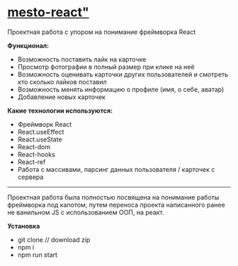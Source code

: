 # [mesto-react"](https://rudokopov.github.io/mesto-react/)

Проектная работа с упором на понимание фреймворка React

**Функционал:**

- Возможность поставить лайк на карточке
- Просмотр фотографии в полный размер при клике на неё
- Возможность оценивать карточки других пользователей и смотреть кто сколько лайков поставил
- Возможность менять информацию о профиле (имя, о себе, аватар)
- Добавление новых карточек

**Какие технологии используются:**

- Фреймворк React
- React.useEffect
- React.useState
- React-dom
- React-hooks
- React-ref
- Работа с массивами, парсинг данных пользователя / карточек с сервера

---

Проектная работа была полностью посвящена на понимание работы фреймворка под капотом, путем переноса проекта написанного ранее не ванильном JS с использованием ООП, на реакт.

**Установка**

- git clone // download zip
- npm i
- npm run start

